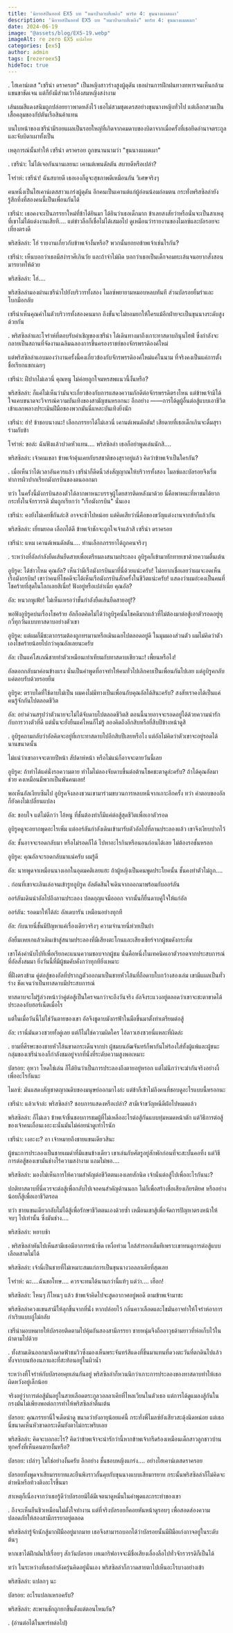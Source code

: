 ```yaml
---
title: 'นิยายสปินออฟ EX5 บท "หมาป่าดาบสีเพลิง" พาร์ท 4: ขุนนางแผดเผา'
description: 'นิยายสปินออฟ EX5 บท "หมาป่าดาบสีเพลิง" พาร์ท 4: ขุนนางแผดเผา'
date: 2024-06-19
image: "@assets/blog/EX5-19.webp"
imageAlt: re zero EX5 แปลไทย
categories: [ex5]
author: admin
tags: [rezeroex5]
hideToc: true
---
```

.
ไฮเคาน์เตส "เซรีน่า ดราครอย" เป็นหญิงสาวร่างสูงผู้ดุดัน เธอผ่านการฝึกฝนทางทหารจนเห็นกล้ามแขนขาชัดเจน แต่ก็ยังมีส่วนเว้าโค้งสมหญิงสง่างาม

เส้นผมสีแดงสนิมถูกปล่อยยาวพาดหลังไว้ เธอไม่สวมชุดเดรสอย่างขุนนางหญิงทั่วไป แต่เลือกสวมเป็นเสื้อคลุมของกัปตันเรือสินค้าแทน

บนใบหน้าของเซรีน่ามีรอยแผลเป็นรอยใหญ่ที่เกิดจากคมดาบของบิดาจากเมื่อครั้งที่เธอยึดอำนาจตระกูลและจับบิดาเผาทั้งเป็น

เหตุการณ์นั้นทำให้ เซรีน่า ดราครอย ถูกขนานนามว่า "ขุนนางแผดเผา"

.
เซรีน่า: ไม่ได้เจอกันนานเลยนะ เคานต์เพนดัลตัน สบายดีหรือเปล่า?

โจร่าห์: เซรีน่า! ฉันสบายดี เธอเองก็ดูจะสุขภาพดีเหมือนกัน วิเศษจริงๆ

คนหนึ่งเป็นไฮเคาน์เตสสาวแกร่งผู้ดุดัน อีกคนเป็นเคานต์แก่ผู้อ่อนน้อมถ่อมตน กระทั่งพริสซิลล่ายังรู้สึกทึ่งที่สองคนนี้เป็นเพื่อนกันได้

เซรีน่า: เธอคงจะเป็นภรรยาใหม่ที่ข้าได้ยินมา ได้ยินว่าเธอเด็กมาก ข้าเลยสงสัยว่าหรือนั่นจะเป็นสาเหตุที่เขาไม่ได้แต่งงานเสียที.... แต่ข่าวลือก็เชื่อไม่ได้เสมอไป ดูเหมือนว่ารายงานของไมลซ์และบัลรอยจะเที่ยงตรงดี

พริสซิลล่า: โฮ่ รายงานเกี่ยวกับข้าพเจ้างั้นหรือ? พวกนั้นยกยอข้าพเจ้าเช่นไรกัน?

เซรีน่า: เห็นบอกว่าเธอมีสง่าราศีเกินวัย และถ้าจำไม่ผิด บอกว่าเธอเป็นเด็กจอมทะเล้นจนอยากสั่งสอนมารยาทให้ด้วย

พริสซิลล่า: โฮ่....

พริสซิลล่ามองผ่านเซรีน่าไปยังบริวารทั้งสอง ไมลซ์พยายามหมอบหลบทันที ส่วนบัลรอยยิ้มร่าและโบกมือกลับ

เซรีน่าเห็นคุณค่าในตัวบริวารทั้งสองคนมาก ถึงขั้นจะไม่ยอมยกให้ใครแม้อีกฝ่ายจะเป็นขุนนางระดับสูงด้วยกัน

.
พริสซิลล่าและโจร่าห์ที่ตอบรับคำเชิญของเซรีน่า ได้เดินทางมาถึงเกาะทาสดาบกินุนไฮฟ์ ซึ่งกำลังจะกลายเป็นสถานที่จัดงานเฉลิมฉลองการขึ้นครองราชย์ของจักรพรรดิองค์ใหม่

แต่พริสซิลล่าแอบมองว่างานครั้งนี้คงเกี่ยวข้องกับจักรพรรดิองค์ใหม่แค่ในนาม ที่จริงคงเป็นแค่การตั้งชื่อเรียกแขกเฉยๆ

เซรีน่า: ฝีปากไม่เลวนี่ คุณหนู ไม่ค่อยถูกใจมหรสพแนวนี้งั้นหรือ?

พริสซิลล่า: ก็แค่ไม่เห็นว่ามันจะเกี่ยวข้องกับการแสดงความภักดีต่อจักรพรรดิตรงไหน แต่ข้าพเจ้ามิได้ใจแคบขนาดจะวิจารณ์ความบันเทิงของสามัญชนหรอกนะ อีกอย่าง ――การได้ดูผู้อื่นต่อสู้แบบเอาชีวิตเข้าแลกพลางประเมินฝีมือของพวกมันนี่แหละบันเทิงยิ่งนัก

เซรีน่า: ฮ่า! ข้าชอบนางนะ! เลือกภรรยาได้ไม่เลวนี่ เคานต์เพนดัลตัน! เสียดายที่เธอเด็กเกินจะดื่มสุราร่วมกับข้า

โจร่าห์: ขอล่ะ ฉันฟังแล้วปวดหัวแทน.... พริสซิลล่า เธอก็อย่าพูดเล่นนักสิ....

พริสซิลล่า: เจ้าคนเขลา ข้าพเจ้าคุ้นเคยกับรสชาติของสุราอยู่แล้ว คิดว่าข้าพเจ้าเป็นใครกัน?

.
เมื่อเห็นว่าได้เวลาอันควรแล้ว เซรีน่าก็ดีดนิ้วส่งสัญญาณให้บริวารทั้งสอง ไมลซ์และบัลรอยจึงเริ่มทำการผิวปากเรียกมังกรบินของตนออกมา

ทว่า ในครั้งนี้มังกรบินสองตัวได้ลากพาหนะบรรจุผู้โดยสารติดหลังมาด้วย นี่คือพาหนะที่หาชมได้ยากกระทั่งในจักรวรรดิ มันถูกเรียกว่า "เรือมังกรบิน" นั่นเอง

เซรีน่า: คงยังไม่เคยขี่กันล่ะสิ อาจจะช้าไปหน่อย แต่คิดเสียว่านี่คือของขวัญแต่งงานจากข้าก็แล้วกัน

พริสซิลล่า: เยี่ยมยอด เลือกได้ดี ข้าพเจ้าชักจะถูกใจเจ้าแล้วสิ เซรีน่า ดราครอย

เซรีน่า: แหม เคานต์เพนดัลตัน.... ท่านเลือกภรรยาได้ถูกคนจริงๆ

.
ระหว่างที่อัลกำลังยืดเส้นยืดสายเพื่อเตรียมลงสนามประลอง อูบิรูคก็เข้ามาทักทายเขาด้วยความตื่นเต้น

อูบิรูค: ได้ข่าวไหม คุณอัล? เห็นว่ามีเรือมังกรบินมาที่นี่ด้วยแน่ะครับ! ไม่อยากเชื่อเลยว่าผมจะอดเห็นเรือมังกรบิน! เขาว่าคนที่โชคดีจะได้เห็นเรือมังกรบินสักครั้งในชีวิตแน่ะครับ! แสดงว่าผมอ่ะคงเป็นคนที่โชคร้ายที่สุดในโลกเลยสิเนี่ย! ฟังอยู่หรือเปล่าเนี่ย คุณอัล?

อัล: หนวกหูเฟ้ย! ไม่เห็นเหรอว่าชั้นกำลังยืดเส้นยืดสายอยู่!?

พอฟังอูบิรูคบ่นเรื่องโชคร้าย อัลก็อดคิดไม่ได้ว่าอูบิรูคนั้นโชคดีมากแล้วที่ไม่ต้องมาต่อสู้เอาตัวรอดอยู่ทุกวี่ทุกวันแบบทาสดาบอย่างตัวเขา

อูบิรูค: แต่ผมก็มีชะตากรรมต้องถูกทรมานหรือเมินเฉยไปตลอดอยู่ดี ในมุมมองส่วนตัว ผมไม่คิดว่าตัวเองโชคร้ายน้อยไปกว่าคุณอัลเลยนะครับ

อัล: เป็นแค่โสเภณีชายทำตัวเหมือนเท่าเทียมกับทาสดาบเชียวนะ! เพี้ยนหรือไง!

อัลตอกกลับมาค่อนข้างแรง นั่นเป็นคำพูดที่อาจทำให้คนทั่วไปเลิกคบเป็นเพื่อนกันไปเลย แต่อูบิรูคกลับแค่ตอบรับด้วยรอยยิ้ม

อูบิรูค: ตราบใดที่ใช้ดาบไม่เป็น ผมคงไม่มีทางเป็นเพื่อนกับคุณอัลได้สินะครับ? สงสัยเราคงได้เป็นแค่คนรู้จักกันไปตลอดชีวิต

อัล: อย่าด่วนสรุปว่าตัวนายจะไม่ได้จับดาบไปตลอดชีวิตสิ ตอนนี้นายอาจจะรอดอยู่ได้ด้วยความน่ารักกับการวางตัวที่ดี แต่นั่นจะยั่งยืนแค่ไหนก็ไม่รู้ ลองคิดถึงอีกสิบหรือยี่สิบปีข้างหน้าดูสิ

.
อูบิรูคถามกลับว่าอัลคิดจะอยู่ที่เกาะทาสดาบไปอีกสิบปีเลยหรือไง แต่อัลไม่คิดว่าตัวเขาจะอยู่รอดได้นานขนาดนั้น

ไม่แน่ว่าเขาอาจจะตายปีหน้า สัปดาห์หน้า หรือไม่แน่ก็อาจจะตายวันนี้เลย

อูบิรูค: ถ้าทำได้แค่นั่งรอความตาย ทำไมไม่ลองจับดาบขึ้นต่อต้านโชคชะตาดูล่ะครับ? ถ้าได้คุณอัลมาช่วย คงเหมือนมีพวกเป็นพันคนเลย!

พอเห็นอัลเงียบซึมไป อูบิรูคจึงลองชวนเขามาร่วมขบวนการหลบหนีจากเกาะอีกครั้ง ทว่า คำตอบของอัลก็ยังคงไม่เปลี่ยนแปลง

อัล: ขอบใจ แต่ไม่ดีกว่า ไอ้หนู ที่ชั้นต้องทำก็มีแค่ต่อสู้สุดชีวิตเพื่อเอาตัวรอด

อูบิรูคดูจะอยากพูดอะไรเพิ่ม แต่ออร์ลันกำลังเดินเข้ามารับตัวอัลไปที่ลานประลองแล้ว เขาจึงเงียบปากไว้

อัล: ชั้นอาจจะรอดกลับมา หรือไม่รอดก็ได้ ไปหาอะไรกินหรือนอนก่อนได้เลย ไม่ต้องรอชั้นหรอก

อูบิรูค: คุณอัลจะรอดกลับมาแน่ครับ ผมรู้ดี

อัล: นายพูดจาเหมือนนางเอกในอุดมคติเลยแฮะ ถ้าผู้หญิงเป็นคนพูดประโยคนั้น ชั้นคงทำตัวไม่ถูก....

.
ก่อนที่เขาจะเลินเล่อจนเข้ารูทอูบิรูค อัลตัดสินใจเดินจากออกมาพร้อมกับออร์ลัน

ออร์ลันเดินนำอัลไปถึงลานประลอง ปลดกุญแจมือออก จากนั้นก็ยื่นดาบคู่ใจให้แก่อัล

ออร์ลัน: รอดมาให้ได้ล่ะ อัลเดบารัน เหมือนอย่างทุกที

อัล: กับนายนี่ชั้นมีปัญหาแค่เรื่องเดียวจริงๆ ความจำนายนี่ห่วยเป็นบ้า

อัลยิ้มเหยเกแล้วเดินเข้าสู่สนามประลองที่มีเสียงตะโกนและเสียงเชียร์จากผู้ชมดังกระหึ่ม

เขาโค้งคำนับไปทีเพื่อเรียกคะแนนความชอบจากผู้ชม นั่นคือหนึ่งในเทคนิคเอาตัวรอดจากประสบการณ์ที่อัลสั่งสมมา ยิ่งวันนี้ที่มีผู้ชมคับคั่งกว่าทุกทียิ่งเหมาะ

ที่ฝั่งตรงข้าม คู่ต่อสู้ของอัลที่ปรากฏตัวออกมาเป็นชายหัวโล้นที่ถือดาบใบกว้างสองเล่ม เขามีแผลเป็นทั่วร่าง ชัดเจนว่าเป็นทาสดาบมีประสบการณ์

ทาสดาบจะไม่รู้ล่วงหน้าว่าคู่ต่อสู้เป็นใครจนกว่าจะถึงวันจริง อัลจึงระแวงอยู่ตลอดว่าเขาจะชะตาขาดได้ประลองกับฮอร์เน็ตเมื่อไร

แต่ในเมื่อวันนี้ไม่ใช่วันตายของเขา อัลจึงชูดาบมังกรฟ้าในมือขึ้นมาตั้งท่าเตรียมต่อสู้

อัล: เรานี่มันดวงซวยทั้งคู่เลย แต่ก็ไม่ใช่ความผิดใคร ไอ้ดาวเฮงซวยนี่แหละที่ผิดล่ะ

.
ยามที่ศีรษะของชายหัวโล้นขาดกระเด็นจากบ่า ผู้ชมบนอัฒจันทร์ก็พากันโห่ร้องใส่ทั้งผู้แพ้และผู้ชนะ กลุ่มของเซรีน่าเองก็กำลังชมอยู่จากที่นั่งที่ระดับความสูงพอเหมาะ

บัลรอย: อุหวา โหดใช่เล่น ก็ได้ยินว่าเป็นการประลองถึงตายอยู่หรอก แต่ไม่นึกว่าจะฆ่ากันจริงอย่างงี้ เพื่ออะไรกันนะ

ไมลซ์: มันแสดงสัญชาตญาณดิบของมนุษย์ออกมาไงล่ะ แต่ข้าก็เข้าไม่ถึงคนที่ชอบดูอะไรแบบนี้หรอกนะ

เซรีน่า: แล้วเจ้าล่ะ พริสซิลล่า? ชอบการแสดงหรือเปล่า? สามีเจ้าขวัญหนีดีฝ่อไปหมดแล้ว

พริสซิลล่า: ก็ไม่เลว ข้าพเจ้าชื่นชอบการชมผู้ที่ไม่เหลืออะไรต่อสู้กันแบบทุ่มหมดหน้าตัก แต่วิธีการต่อสู้ของเจ้าคนเถื่อนเงอะงะนั่นมันไม่ค่อยน่าดูเท่าไรนัก

เซรีน่า: เงอะงะ? อา เจ้าหมายถึงชายแขนเดียวสินะ

ผู้ชนะการประลองเป็นชายผมดำที่มีแขนข้างเดียว เขาเล่นกับศัตรูอยู่สักพักก่อนที่จะสะบั้นคอทิ้ง แต่วิธีการต่อสู้ของเขามันช่างไร้ความสง่างาม แถมไม่พอ....

พริสซิลล่า: มองไม่เห็นการให้ความสำคัญต่อชีวิตตนเองเลยสักนิด เจ้านั่นต่อสู้ไปเพื่ออะไรกันนะ?

ปกติทาสดาบที่นี่ควรจะต่อสู้เพื่อกลับไปเจอคนสำคัญด้านนอก ไม่ก็เพื่อสร้างชื่อเสียงเกียรติยศ หรืออย่างน้อยก็สู้เพื่อเอาชีวิตรอด

ทว่า ชายแขนเดียวกลับไม่ได้สู้เพื่อรักษาชีวิตตนเองด้วยซ้ำ เหมือนเขาสู้เพื่อจัดการปัญหาตรงหน้าให้จบๆ ไปเท่านั้น ซึ่งมันช่าง....

พริสซิลล่า: หยาบช้า

.
พริสซิลล่าหันไปเห็นสามีเธอมีอาการหน้าซีด เหงื่อท่วม ใกล้สำรอกเต็มทีเพราะเขาทนดูการต่อสู้แบบเลือดสาดไม่ได้

พริสซิลล่า: เจ้านี่เป็นชายที่ไม่เหมาะสมแก่การเป็นขุนนางวอลลาเคียที่สุดเลย

โจร่าห์: ฉะ....ฉันขอโทษ.... ควรจะทนได้นานกว่านี้แท้ๆ แต่ว่า.... เฮือก!

พริสซิลล่า: ไหนๆ ก็ไหนๆ แล้ว ข้าพเจ้าคิดไปจะสูดอากาศอยู่พอดี ตามข้าพเจ้ามาซะ

พริสซิลล่าควงแขนสามีให้ลุกขึ้นจากที่นั่ง หากปล่อยไว้ กลิ่นคาวเลือดและไขมันอาจทำให้โจร่าห์อาการกำเริบแบบกู่ไม่กลับ

เซรีน่ามอบหมายให้บัลรอยติดตามไปคุ้มกันสองสามีภรรยา ชายหนุ่มจึงถืออาวุธด้ามยาวที่ห่อเก็บไว้ในผ้าตามไปด้วย

.
ทั้งสามเดินออกมาถึงดาดฟ้าชมวิวซึ่งมองเห็นพระจันทร์สีแดงที่ขึ้นมาแทนที่ดวงตะวันที่ตกดินไปแล้ว ทั้งจากบนท้องนภาและที่สะท้อนอยู่ในผิวน้ำ

ระหว่างที่โจร่าห์กับบัลรอยคุยเล่นกันอยู่ พริสซิลล่าก็หวนนึกว่าเกาะการประลองของทาสดาบทำให้เธอผิดหวังอยู่เล็กน้อย

จริงอยู่ว่าการต่อสู้มันอยู่ในสายเลือดตระกูลวอลลาเคียที่ไหลเวียนในตัวเธอ แต่การได้ดูแมลงสู้กันในกรงมันไม่เพียงพอต่อการทำให้พริสซิลล่าตื่นเต้น

บัลรอย: คุณภรรยานี่ใจเด็ดน่าดู ขนาดว่ายังอายุน้อยแค่นี้ กระทั่งพี่ไมลซ์ยังเสียวสะดุ้งนิดหน่อย แต่เธอนี่ขนาดเห็นหัวขาดกระเด็นยังตาไม่กระพริบเลย

พริสซิลล่า: คิดจะบอกอะไร? คิดว่าข้าพเจ้าจะน่ารักว่านี้หากข้าพเจ้ากรีดร้องเหมือนเด็กสาวลูกชาวบ้านทุกครั้งที่เห็นคนตายงั้นหรือ?

บัลรอย: เปล่าๆ ไม่ใช่อย่างงั้นครับ อีกอย่าง ชั้นชอบหญิงแกร่ง.... อย่างไฮเคาน์เตสดราครอย

บัลรอยทั้งพูดจาเสียมารยาทและยืนพิงราวกั้นคุยกับขุนนางแบบเสียมารยาท กระนั้นพริสซิลล่าก็ไม่คิดจะตำหนิหรือท้วงติงอะไรขึ้นมา

สาเหตุก็เนื่องจากว่าเธอรู้ดีว่าบัลรอยมิได้มีเจตนาดูหมิ่นในคำพูดและกระทำของเขา

.
ถึงจะเห็นยืนชิวเหมือนไม่ตั้งใจทำงาน แต่ที่จริงบัลรอยก็คอยหันหน้าดูรอบๆ เพื่อสอดส่องความปลอดภัยให้สองสามีภรรยาอยู่ตลอด

พริสซิลล่ารู้จักนักสู้มากฝีมืออยู่มากมาย เธอจึงสามารถบอกได้ว่าบัลรอยนั้นมีฝีมือเก่งกาจอยู่ในระดับต้นๆ

หากเขาได้ฝึกฝนไปเรื่อยๆ สักวันบัลรอย เทเมกริฟอาจจะมีชื่อเสียงเลื่องลือไปทั่วจักรวรรดิก็เป็นได้

ทว่า ในระหว่างที่เธอกำลังครุ่นคิดอยู่นั่นเอง พริสซิลล่าก็กวาดสายตาไปเห็นอะไรบางอย่างเข้า

พริสซิลล่า: แปลกๆ นะ

บัลรอย: อะไรแปลกเหรอครับ?

พริสซิลล่า: สะพานชักถูกยกขึ้นตั้งแต่ตอนไหนกัน?

.
(อ่านต่อได้ในพาร์ทต่อไป)
